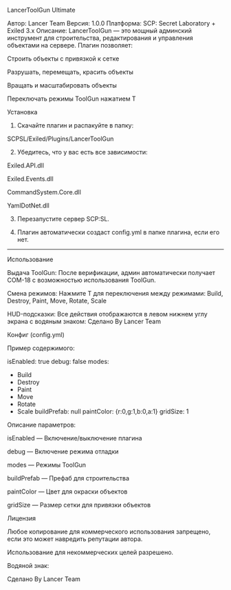 LancerToolGun Ultimate

Автор: Lancer Team
Версия: 1.0.0
Платформа: SCP: Secret Laboratory + Exiled 3.x
Описание:
LancerToolGun — это мощный админский инструмент для строительства, редактирования и управления объектами на сервере. Плагин позволяет:

Строить объекты с привязкой к сетке

Разрушать, перемещать, красить объекты

Вращать и масштабировать объекты

Переключать режимы ToolGun нажатием T


Установка

1. Скачайте плагин и распакуйте в папку:



SCPSL/Exiled/Plugins/LancerToolGun

2. Убедитесь, что у вас есть все зависимости:

Exiled.API.dll

Exiled.Events.dll

CommandSystem.Core.dll

YamlDotNet.dll



3. Перезапустите сервер SCP:SL.


4. Плагин автоматически создаст config.yml в папке плагина, если его нет.




---

Использование

Выдача ToolGun:
После верификации, админ автоматически получает COM-18 с возможностью использования ToolGun.

Смена режимов:
Нажмите T для переключения между режимами:
Build, Destroy, Paint, Move, Rotate, Scale

HUD-подсказки:
Все действия отображаются в левом нижнем углу экрана с водяным знаком:
Сделано By Lancer Team


Конфиг (config.yml)

Пример содержимого:

isEnabled: true
debug: false
modes:
  - Build
  - Destroy
  - Paint
  - Move
  - Rotate
  - Scale
buildPrefab: null
paintColor: {r:0,g:1,b:0,a:1}
gridSize: 1

Описание параметров:

isEnabled — Включение/выключение плагина

debug — Включение режима отладки

modes — Режимы ToolGun

buildPrefab — Префаб для строительства

paintColor — Цвет для окраски объектов

gridSize — Размер сетки для привязки объектов



Лицензия

Любое копирование для коммерческого использования запрещено, если это может навредить репутации автора.

Использование для некоммерческих целей разрешено.


Водяной знак:

Сделано By Lancer Team

